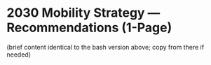 ﻿# 2030 Mobility Strategy — Recommendations (1-Page)

(brief content identical to the bash version above; copy from there if needed)
